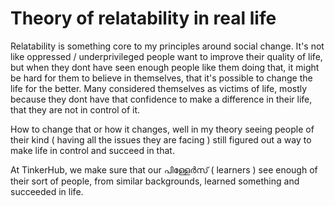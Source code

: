 # Theory of relatability in real life

Relatability is something core to my principles around social change. It's not like oppressed / underprivileged people want to improve their quality of life, but when they dont have seen enough people like them doing that, it might be hard for them to believe in themselves, that it's possible to change the life for the better. Many considered themselves as victims of life, mostly because they dont have that confidence to make a difference in their life, that they are not in control of it. 

How to change that or how it changes, well in my theory seeing people of their kind \( having all the issues they are facing \) still figured out a way to make life in control and succeed in that. 

At TinkerHub, we make sure that our പിള്ളേർസ് \( learners \) see enough of their sort of people, from similar backgrounds, learned something and succeeded in life.

